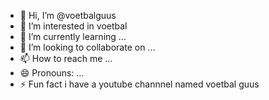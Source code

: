 - 👋 Hi, I’m @voetbalguus
- 👀 I’m interested in voetbal
- 🌱 I’m currently learning ...
- 💞️ I’m looking to collaborate on ...
- 📫 How to reach me ...
- 😄 Pronouns: ...
- ⚡ Fun fact i have a youtube channnel named voetbal guus

<!---
voetbalguus/voetbalguus is a ✨ special ✨ repository because its `README.md` (this file) appears on your GitHub profile.
You can click the Preview link to take a look at your changes.
--->
